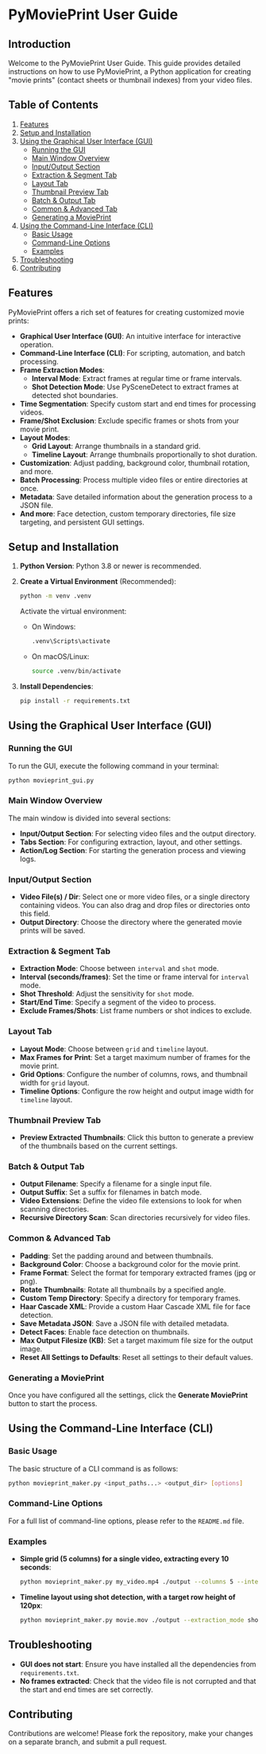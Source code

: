 # PyMoviePrint User Guide

## Introduction

Welcome to the PyMoviePrint User Guide. This guide provides detailed instructions on how to use PyMoviePrint, a Python application for creating "movie prints" (contact sheets or thumbnail indexes) from your video files.

## Table of Contents

1.  [Features](#features)
2.  [Setup and Installation](#setup-and-installation)
3.  [Using the Graphical User Interface (GUI)](#using-the-graphical-user-interface-gui)
    *   [Running the GUI](#running-the-gui)
    *   [Main Window Overview](#main-window-overview)
    *   [Input/Output Section](#inputoutput-section)
    *   [Extraction & Segment Tab](#extraction--segment-tab)
    *   [Layout Tab](#layout-tab)
    *   [Thumbnail Preview Tab](#thumbnail-preview-tab)
    *   [Batch & Output Tab](#batch--output-tab)
    *   [Common & Advanced Tab](#common--advanced-tab)
    *   [Generating a MoviePrint](#generating-a-movieprint)
4.  [Using the Command-Line Interface (CLI)](#using-the-command-line-interface-cli)
    *   [Basic Usage](#basic-usage)
    *   [Command-Line Options](#command-line-options)
    *   [Examples](#examples)
5.  [Troubleshooting](#troubleshooting)
6.  [Contributing](#contributing)

## Features

PyMoviePrint offers a rich set of features for creating customized movie prints:

*   **Graphical User Interface (GUI)**: An intuitive interface for interactive operation.
*   **Command-Line Interface (CLI)**: For scripting, automation, and batch processing.
*   **Frame Extraction Modes**:
    *   **Interval Mode**: Extract frames at regular time or frame intervals.
    *   **Shot Detection Mode**: Use PySceneDetect to extract frames at detected shot boundaries.
*   **Time Segmentation**: Specify custom start and end times for processing videos.
*   **Frame/Shot Exclusion**: Exclude specific frames or shots from your movie print.
*   **Layout Modes**:
    *   **Grid Layout**: Arrange thumbnails in a standard grid.
    *   **Timeline Layout**: Arrange thumbnails proportionally to shot duration.
*   **Customization**: Adjust padding, background color, thumbnail rotation, and more.
*   **Batch Processing**: Process multiple video files or entire directories at once.
*   **Metadata**: Save detailed information about the generation process to a JSON file.
*   **And more**: Face detection, custom temporary directories, file size targeting, and persistent GUI settings.

## Setup and Installation

1.  **Python Version**: Python 3.8 or newer is recommended.

2.  **Create a Virtual Environment** (Recommended):
    ```bash
    python -m venv .venv
    ```
    Activate the virtual environment:
    *   On Windows:
        ```bash
        .venv\Scripts\activate
        ```
    *   On macOS/Linux:
        ```bash
        source .venv/bin/activate
        ```

3.  **Install Dependencies**:
    ```bash
    pip install -r requirements.txt
    ```

## Using the Graphical User Interface (GUI)

### Running the GUI

To run the GUI, execute the following command in your terminal:
```bash
python movieprint_gui.py
```

### Main Window Overview

The main window is divided into several sections:
*   **Input/Output Section**: For selecting video files and the output directory.
*   **Tabs Section**: For configuring extraction, layout, and other settings.
*   **Action/Log Section**: For starting the generation process and viewing logs.

### Input/Output Section

*   **Video File(s) / Dir**: Select one or more video files, or a single directory containing videos. You can also drag and drop files or directories onto this field.
*   **Output Directory**: Choose the directory where the generated movie prints will be saved.

### Extraction & Segment Tab

*   **Extraction Mode**: Choose between `interval` and `shot` mode.
*   **Interval (seconds/frames)**: Set the time or frame interval for `interval` mode.
*   **Shot Threshold**: Adjust the sensitivity for `shot` mode.
*   **Start/End Time**: Specify a segment of the video to process.
*   **Exclude Frames/Shots**: List frame numbers or shot indices to exclude.

### Layout Tab

*   **Layout Mode**: Choose between `grid` and `timeline` layout.
*   **Max Frames for Print**: Set a target maximum number of frames for the movie print.
*   **Grid Options**: Configure the number of columns, rows, and thumbnail width for `grid` layout.
*   **Timeline Options**: Configure the row height and output image width for `timeline` layout.

### Thumbnail Preview Tab

*   **Preview Extracted Thumbnails**: Click this button to generate a preview of the thumbnails based on the current settings.

### Batch & Output Tab

*   **Output Filename**: Specify a filename for a single input file.
*   **Output Suffix**: Set a suffix for filenames in batch mode.
*   **Video Extensions**: Define the video file extensions to look for when scanning directories.
*   **Recursive Directory Scan**: Scan directories recursively for video files.

### Common & Advanced Tab

*   **Padding**: Set the padding around and between thumbnails.
*   **Background Color**: Choose a background color for the movie print.
*   **Frame Format**: Select the format for temporary extracted frames (jpg or png).
*   **Rotate Thumbnails**: Rotate all thumbnails by a specified angle.
*   **Custom Temp Directory**: Specify a directory for temporary frames.
*   **Haar Cascade XML**: Provide a custom Haar Cascade XML file for face detection.
*   **Save Metadata JSON**: Save a JSON file with detailed metadata.
*   **Detect Faces**: Enable face detection on thumbnails.
*   **Max Output Filesize (KB)**: Set a target maximum file size for the output image.
*   **Reset All Settings to Defaults**: Reset all settings to their default values.

### Generating a MoviePrint

Once you have configured all the settings, click the **Generate MoviePrint** button to start the process.

## Using the Command-Line Interface (CLI)

### Basic Usage

The basic structure of a CLI command is as follows:
```bash
python movieprint_maker.py <input_paths...> <output_dir> [options]
```

### Command-Line Options

For a full list of command-line options, please refer to the `README.md` file.

### Examples

*   **Simple grid (5 columns) for a single video, extracting every 10 seconds**:
    ```bash
    python movieprint_maker.py my_video.mp4 ./output --columns 5 --interval_seconds 10
    ```

*   **Timeline layout using shot detection, with a target row height of 120px**:
    ```bash
    python movieprint_maker.py movie.mov ./output --extraction_mode shot --layout_mode timeline --target_row_height 120
    ```

## Troubleshooting

*   **GUI does not start**: Ensure you have installed all the dependencies from `requirements.txt`.
*   **No frames extracted**: Check that the video file is not corrupted and that the start and end times are set correctly.

## Contributing

Contributions are welcome! Please fork the repository, make your changes on a separate branch, and submit a pull request.
